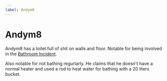 ```yaml
---
label: Andym8
---
```


# Andym8

Andym8 has a toilet full of shit on walls and floor. Notable for being involved in the [Bathroom Incident](/incidents/bathroom).

Also notable for not bathing regurlarly. He claims that he doesn't have a normal heater and used a rod to heat water for bathing with a 20 liters bucket.
